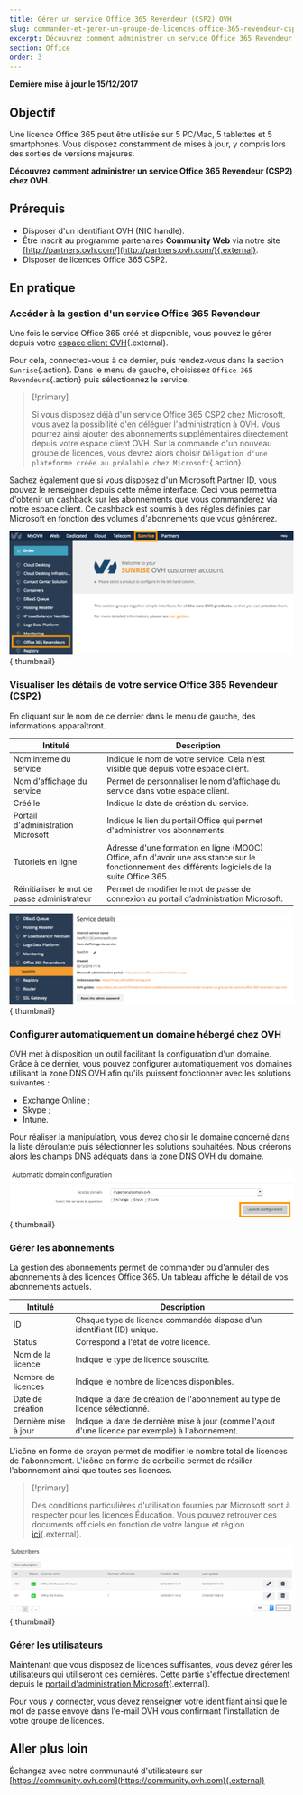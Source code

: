 ```yaml
---
title: Gérer un service Office 365 Revendeur (CSP2) OVH
slug: commander-et-gerer-un-groupe-de-licences-office-365-revendeur-csp2-ovh
excerpt: Découvrez comment administrer un service Office 365 Revendeur (CSP2) chez OVH
section: Office
order: 3
---
```


**Dernière mise à jour le 15/12/2017**

## Objectif

Une licence Office 365 peut être utilisée sur 5 PC/Mac, 5 tablettes et 5 smartphones. Vous disposez constamment de mises à jour, y compris lors des sorties de versions majeures.

**Découvrez comment administrer un service Office 365 Revendeur (CSP2) chez OVH.**

## Prérequis
- Disposer d'un identifiant OVH (NIC handle).
- Être inscrit au programme partenaires **Community Web** via notre site [http://partners.ovh.com/](http://partners.ovh.com/){.external}. 
- Disposer de licences Office 365 CSP2.

## En pratique
### Accéder à la gestion d'un service Office 365 Revendeur

Une fois le service Office 365 créé et disponible, vous pouvez le gérer depuis votre [espace client OVH](https://www.ovh.com/auth/?action=gotomanager){.external}.

Pour cela, connectez-vous à ce dernier, puis rendez-vous dans la section `Sunrise`{.action}. Dans le menu de gauche, choisissez `Office 365 Revendeurs`{.action} puis sélectionnez le service.

> [!primary]
>
> Si vous disposez déjà d'un service Office 365 CSP2 chez Microsoft, vous avez la possibilité d'en déléguer l'administration à OVH. Vous pourrez ainsi ajouter des abonnements supplémentaires directement depuis votre espace client OVH. Sur la commande d'un nouveau groupe de licences, vous devrez alors choisir `Délégation d'une plateforme créée au préalable chez Microsoft`{.action}.
>

Sachez également que si vous disposez d'un Microsoft Partner ID, vous pouvez le renseigner depuis cette même interface. Ceci vous permettra d'obtenir un cashback sur les abonnements que vous commanderez via notre espace client. Ce cashback est soumis à des règles définies par Microsoft en fonction des volumes d'abonnements que vous générerez.

![office365](images/sunrise_office365_CSP2.png){.thumbnail}

### Visualiser les détails de votre service Office 365 Revendeur (CSP2)

En cliquant sur le nom de ce dernier dans le menu de gauche, des informations apparaîtront.

|Intitulé|Description|
|---|---|
|Nom interne du service|Indique le nom de votre service. Cela n'est visible que depuis votre espace client.|
|Nom d'affichage du service|Permet de personnaliser le nom d'affichage du service dans votre espace client.|
|Créé le|Indique la date de création du service.|
|Portail d'administration Microsoft|Indique le lien du portail Office qui permet d'administrer vos abonnements.|
|Tutoriels en ligne|Adresse d'une formation en ligne (MOOC) Office, afin d'avoir une assistance sur le fonctionnement des différents logiciels de la suite Office 365.|
|Réinitialiser le mot de passe administrateur|Permet de modifier le mot de passe de connexion au portail d’administration Microsoft.|

![office365](images/sunrise_office365_CSP2_services_details.png){.thumbnail}

### Configurer automatiquement un domaine hébergé chez OVH

OVH met à disposition un outil facilitant la configuration d'un domaine. Grâce à ce dernier, vous pouvez configurer automatiquement vos domaines utilisant la zone DNS OVH afin qu'ils puissent fonctionner avec les solutions suivantes :

- Exchange Online ;
- Skype ;
- Intune.

Pour réaliser la manipulation, vous devez choisir le domaine concerné dans la liste déroulante puis sélectionner les solutions souhaitées. Nous créerons alors les champs DNS adéquats dans la zone DNS OVH du domaine.

![office365](images/sunrise_office365_CSP2_automatic_domain_configuration.png){.thumbnail}

### Gérer les abonnements

La gestion des abonnements permet de commander ou d'annuler des abonnements à des licences Office 365. Un tableau affiche le détail de vos abonnements actuels.

|Intitulé|Description|
|---|---|
|ID|Chaque type de licence commandée dispose d'un identifiant (ID) unique.|
|Status|Correspond à l'état de votre licence.|
|Nom de la licence|Indique le type de licence souscrite.|
|Nombre de licences|Indique le nombre de licences disponibles.|
|Date de création|Indique la date de création de l'abonnement au type de licence sélectionné.|
|Dernière mise à jour|Indique la date de dernière mise à jour (comme l'ajout d'une licence par exemple) à l'abonnement.|

L’icône en forme de crayon permet de modifier le nombre total de licences de l'abonnement. L'icône en forme de corbeille permet de résilier l'abonnement ainsi que toutes ses licences.

> [!primary]
>
> Des conditions particulières d'utilisation fournies par Microsoft sont à respecter pour les licences Éducation. Vous pouvez retrouver ces documents officiels en fonction de votre langue et région [ici](http://www.microsoftvolumelicensing.com/DocumentSearch.aspx?Mode=2&Keyword=AcademicQualEdUserDef){.external}.
>

![office365](images/sunrise_office365_CSP2_Subscribers.png){.thumbnail}

### Gérer les utilisateurs

Maintenant que vous disposez de licences suffisantes, vous devez gérer les utilisateurs qui utiliseront ces dernières. Cette partie s'effectue directement depuis le [portail d'administration Microsoft](https://portal.office.com/Admin/Default.aspx){.external}.

Pour vous y connecter, vous devez renseigner votre identifiant ainsi que le mot de passe envoyé dans l'e-mail OVH vous confirmant l'installation de votre groupe de licences.

## Aller plus loin

Échangez avec notre communauté d'utilisateurs sur [https://community.ovh.com](https://community.ovh.com){.external}